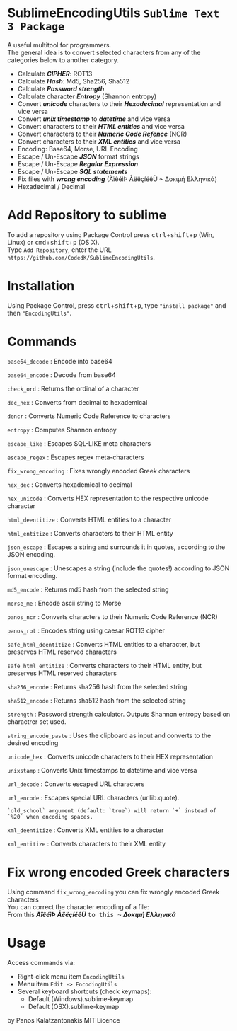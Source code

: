 # SublimeEncodingUtils `Sublime Text 3 Package`
A useful multitool for programmers.<br>
The general idea is to convert selected characters from any of the categories below to another category.

- Calculate ***CIPHER***: ROT13
- Calculate ***Hash***: Md5, Sha256, Sha512
- Calculate ***Password strength***
- Calculate character ***Entropy*** (Shannon entropy)
- Convert ***unicode*** characters to their ***Hexadecimal*** representation and vice versa
- Convert ***unix timestamp*** to ***datetime*** and vice versa
- Convert characters to their ***HTML entities*** and vice versa
- Convert characters to their ***Numeric Code Refence*** (NCR)
- Convert characters to their ***XML entities*** and vice versa
- Encoding: Base64, Morse, URL Encoding
- Escape / Un-Escape ***JSON*** format strings
- Escape / Un-Escape ***Regular Expression***
- Escape / Un-Escape ***SQL statements***
- Fix files with ***wrong encoding*** (ÄïêéìÞ ÅëëçíéêÜ  <kbd>↷</kbd> Δοκιμή Ελληνικά)
- Hexadecimal / Decimal

# Add Repository to sublime
To add a repository using Package Control press <kbd>ctrl</kbd>+<kbd>shift</kbd>+<kbd>p</kbd> (Win, Linux) or <kbd>cmd</kbd>+<kbd>shift</kbd>+<kbd>p</kbd> (OS X).<br>
Type `Add Repository`, enter the URL  `https://github.com/CodedK/SublimeEncodingUtils`.

# Installation
Using Package Control, press <kbd>ctrl</kbd>+<kbd>shift</kbd>+<kbd>p</kbd>, type `"install package"` and then `"EncodingUtils"`.

# Commands
`base64_decode` : Encode into base64

`base64_encode` : Decode from base64

`check_ord` : Returns the ordinal of a character

`dec_hex` : Converts from decimal to hexademical

`dencr` : Converts Numeric Code Reference to characters

`entropy` : Computes Shannon entropy

`escape_like` : Escapes SQL-LIKE meta characters

`escape_regex` : Escapes regex meta-characters

`fix_wrong_encoding` : Fixes wrongly encoded Greek characters

`hex_dec` : Converts hexademical to decimal

`hex_unicode` : Converts HEX representation to the respective unicode character

`html_deentitize` : Converts HTML entities to a character

`html_entitize` : Converts characters to their HTML entity

`json_escape` : Escapes a string and surrounds it in quotes, according to the JSON encoding.

`json_unescape` : Unescapes a string (include the quotes!) according to JSON format encoding.

`md5_encode` : Returns md5 hash from the selected string

`morse_me` : Encode ascii string to Morse

`panos_ncr` : Converts characters to their Numeric Code Reference (NCR)

`panos_rot` : Encodes string using caesar ROT13 cipher

`safe_html_deentitize` : Converts HTML entities to a character, but preserves HTML reserved characters

`safe_html_entitize` : Converts characters to their HTML entity, but preserves HTML reserved characters

`sha256_encode` : Returns sha256 hash from the selected string

`sha512_encode` : Returns sha512 hash from the selected string

`strength` : Password strength calculator. Outputs Shannon entropy based on charactrer set used.

`string_encode_paste` : Uses the clipboard as input and converts to the desired encoding

`unicode_hex` : Converts unicode characters to their HEX representation

`unixstamp` : Converts Unix timestamps to datetime and vice versa

`url_decode` : Converts escaped URL characters

`url_encode` : Escapes special URL characters (urllib.quote).

	`old_school` argument (default: `true`) will return `+` instead of `%20` when encoding spaces.

`xml_deentitize` : Converts XML entities to a character

`xml_entitize` : Converts characters to their XML entity



# Fix wrong encoded Greek characters
Using command `fix_wrong_encoding` you can fix wrongly encoded Greek characters<br>
You can correct the character encoding of a file: <br>
From this ***ÄïêéìÞ ÅëëçíéêÜ*** <kbd> to this ↷</kbd> ***Δοκιμή Ελληνικά***

# Usage
Access commands via:

- Right-click menu item `EncodingUtils`
- Menu item `Edit -> EncodingUtils`
- Several keyboard shortcuts (check keymaps):
	- Default (Windows).sublime-keymap
	- Default (OSX).sublime-keymap


 by Panos Kalatzantonakis
 MIT Licence
